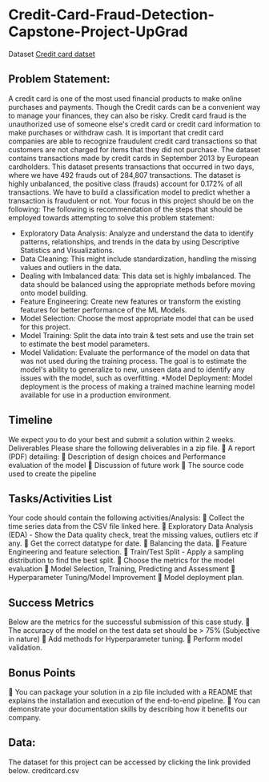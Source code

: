 # Credit-Card-Fraud-Detection-Capstone-Project-UpGrad

Dataset [Credit card datset](https://kh3-ls-storage.s3.us-east-1.amazonaws.com/DS%20Project%20Guide%20Data%20Set/creditcard.csv)
## Problem Statement:
A credit card is one of the most used financial products to make online purchases and payments. Though the Credit cards can be a convenient way to manage your finances, they can also be risky. Credit card fraud is the unauthorized use of someone else's credit card or credit card information to make purchases or withdraw cash.
It is important that credit card companies are able to recognize fraudulent credit card transactions so that customers are not charged for items that they did not purchase. 
The dataset contains transactions made by credit cards in September 2013 by European cardholders. This dataset presents transactions that occurred in two days, where we have 492 frauds out of 284,807 transactions. The dataset is highly unbalanced, the positive class (frauds) account for 0.172% of all transactions.
We have to build a classification model to predict whether a transaction is fraudulent or not.
Your focus in this project should be on the following: 
The following is recommendation of the steps that should be employed towards attempting to solve this problem statement: 
* Exploratory Data Analysis: Analyze and understand the data to identify patterns, relationships, and trends in the data by using Descriptive Statistics and Visualizations. 
* Data Cleaning: This might include standardization, handling the missing values and outliers in the data. 
* Dealing with Imbalanced data: This data set is highly imbalanced. The data should be balanced using the appropriate methods before moving onto model building.
* Feature Engineering: Create new features or transform the existing features for better performance of the ML Models. 
* Model Selection: Choose the most appropriate model that can be used for this project. 
* Model Training: Split the data into train & test sets and use the train set to estimate the best model parameters. 
* Model Validation: Evaluate the performance of the model on data that was not used during the training process. The goal is to estimate the model's ability to generalize to new, unseen data and to identify any issues with the model, such as overfitting. 
*Model Deployment: Model deployment is the process of making a trained machine learning model available for use in a production environment. 

## Timeline 
We expect you to do your best and submit a solution within 2 weeks. 
Deliverables 
Please share the following deliverables in a zip file. 
	A report (PDF) detailing: 
	Description of design choices and Performance evaluation of the model 
	Discussion of future work 
	The source code used to create the pipeline 
 
## Tasks/Activities List 
Your code should contain the following activities/Analysis: 
	Collect the time series data from the CSV file linked here. 
	Exploratory Data Analysis (EDA) - Show the Data quality check, treat the missing values, outliers etc if any. 
	Get the correct datatype for date. 
	Balancing the data.
	Feature Engineering and feature selection. 
	Train/Test Split - Apply a sampling distribution to find the best split. 
	Choose the metrics for the model evaluation 
	Model Selection, Training, Predicting and Assessment 
	Hyperparameter Tuning/Model Improvement 
	Model deployment plan. 
 
## Success Metrics 
Below are the metrics for the successful submission of this case study. 
	The accuracy of the model on the test data set should be > 75% (Subjective in nature) 
	Add methods for Hyperparameter tuning. 
	Perform model validation. 
 

## Bonus Points 
	You can package your solution in a zip file included with a README that explains the installation and execution of the end-to-end pipeline. 
	You can demonstrate your documentation skills by describing how it benefits our company. 

## Data:
The dataset for this project can be accessed by clicking the link provided below.
creditcard.csv
